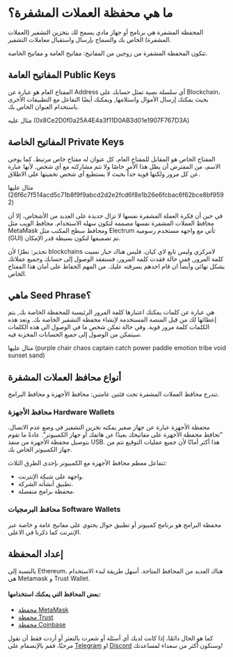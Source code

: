 # ما هي محفظة العملات المشفرة؟

المحفظة المشفرة هي برنامج أو جهاز مادي يسمح لك بتخزين التشفير (العملات المشفرة) الخاص بك والسماح بإرسال واستقبال معاملات التشفير.

تتكون المحفظة المشفرة من زوجين من المفاتيح: مفاتيح العامة و مفاتيح الخاصة.

## المفاتيح العامة Public Keys

المفتاح العام هو عبارة عن Address أي سلسلة نصية تمثل حسابك على Blockchain، بحيث يمكنك إرسال الأموال واستلامها, ويمكنك أيضًا التفاعل مع التطبيقات الأخرى باستخدام العنوان الخاص بك.

مثال عليه (0x8Ce2D0f0a25A4E4a3f11D0AB3d01e1907F767D3A)

## المفاتيح الخاصة Private Keys

المفتاح الخاص هو المقابل للمفتاح العام. كل عنوان له مفتاح خاص مرتبط. كما يوحي الاسم، من المفترض أن يظل هذا الأمر خاصًا ولا تتم مشاركته مع أي شخص. لأنها عبارة عن كل مرور ولكنها قوية جداً بحيث لا يستطيع أي شخص تخمينها على الاطلاق.

مثال عليها (26f6c7f514acd5c71b8f9f9abcd2d2e2fcd6f8e1b26e6fcbac6f62bce8bf9592)

في حين أن فكرة العملة المشفرة نفسها لا تزال جديدة على العديد من الأشخاص، إلا أن محافظ العملات المشفرة نفسها مصممة لتكون سهلة الاستخدام. محافظ الويب مثل MetaMask ومحافظ سطح المكتب مثل Electrum تأتي مع واجهة مستخدم رسومية (GUI) تم تصميمها لتكون بسيطة قدر الإمكان.

تحذير: نظرًا لأن blockchains لامركزي وليس تابع لاي كيان، فليس هناك خيار نسيت كلمة المرور, ففي حالة فقدت كلمة المرور، فستفقد الوصول إلى حسابك وجميع عملاتك بشكل نهائي وأيضاً ان قام احدهم بسرقته عليك. من المهم الحفاظ على أمان هذا المفتاح الخاص.

## ماهي Seed Phrase؟

هي عبارة عن كلمات يمكنك اعتبارها كلمة المرور الرئيسية للمحفظة الخاصة بك, يتم إعطائها لك من قبل المنصة المستخدمة لإنشاء محفظة التشفير الخاصة بك. وتعد هذه الكلمات كلمة مرور قوية. وفي حالة تمكن شخص ما في الوصول الى هذه الكلمات سيتمكن من الوصول إلى جميع الحسابات المخزنة فيه.

مثال عليها (purple chair chaos captain catch power paddle emotion tribe void sunset sand)

## أنواع محافظ العملات المشفرة

تندرج محافظ العملات المشفرة تحت فئتين عامتين: محافظ الأجهزة و محافظ البرامج.

### محافظ الأجهزة Hardware Wallets

محفظة الأجهزة عبارة عن جهاز صغير يمكنه تخزين التشفير في وضع عدم الاتصال. "تحافظ محفظة الأجهزة على مفاتيحك بعيدًا عن هاتفك أو جهاز الكمبيوتر". عادةً ما تقوم بتوصيل محفظة الأجهزة من منفذ USB. هذا أكثر أمانًا لأن جميع عمليات التوقيع تتم من جهاز الكمبيوتر الخاص بك.

تتفاعل معظم محافظ الأجهزة مع الكمبيوتر بإحدى الطرق الثلاث:
- واجهة على شبكة الإنترنت.
- تطبيق أنشأته الشركة.
- محفظة برامج منفصلة.

### محافظ البرمجيات Software Wallets

محفظة البرامج هو برنامج كمبيوتر أو تطبيق جوال يحتوي على مفاتيح عامة و خاصة عبر الإنترنت كما ذكرنا في الاعلى.

## إعداد المحفظة

بالنسبة إلى Ethereum، هناك العديد من المحافظ المتاحة. أسهل طريقة لبدء الاستخدام هي Metamask و Trust Wallet.

#### بعض المحافظ التي يمكنك استخدامها:

- <a href="https://metamask.io/download/" target="_blank">محفظة MetaMask</a>
- <a href="https://trustwallet.com/" target="_blank">محفظة Trust</a>
- <a href="https://coinbase.com/wallet" target="_blank">محفظة Coinbase</a>

كما هو الحال دائمًا، إذا كانت لديك أي أسئلة أو شعرت بالتعثر أو أردت فقط أن تقول مرحبًا، فقم بالإنضمام على <a href="https://t.me/Web3ArabsDAO" target="_blank">Telegram</a> او <a href="https://discord.gg/ykgUvqMc4Q" target="_blank">Discord</a> وسنكون أكثر من سعداء لمساعدتك!

